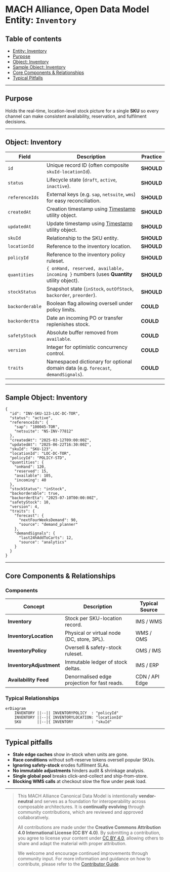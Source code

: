 # MACH Alliance, Open Data Model Entity: `Inventory`

## Table of contents

- [Entity: Inventory](#entity-inventory)
- [Purpose](#purpose)
- [Object: Inventory](#object-inventory)
- [Sample Object: Inventory](#sample-object-inventory)
- [Core Components & Relationships](#core-components--relationships)
- [Typical Pitfalls](#typical-pitfalls)

 
---

## Purpose  
Holds the real-time, location-level stock picture for a single **SKU** so every channel can make consistent availability, reservation, and fulfilment decisions. 

---

## Object: Inventory

| Field            | Description                                                                                             | Practice |
|------------------|---------------------------------------------------------------------------------------------------------|----------|
| `id`             | Unique record ID (often composite `skuId-locationId`).                                                  | **SHOULD** |
| `status`         | Lifecycle state (`draft`, `active`, `inactive`).                                                        | **SHOULD** |
| `referenceIds`   | External keys (e.g. `sap`, `netsuite`, `wms`) for easy reconciliation.                                  | **SHOULD** |
| `createdAt`      | Creation timestamp using [Timestamp](../utilities/timestamp.md) utility object. | **SHOULD** |
| `updatedAt`      | Update timestamp using [Timestamp](../utilities/timestamp.md) utility object. | **SHOULD** |
| `skuId`          | Relationship to the SKU entity.                                                                                   | **SHOULD** |
| `locationId`     | Reference to the inventory location.                                                                   | **SHOULD** |
| `policyId`       | Reference to the inventory policy ruleset.                                                                    | **SHOULD** |
| `quantities`     | `{ onHand, reserved, available, incoming }` numbers (uses **Quantity** utility object).                 | **SHOULD** |
| `stockStatus`    | Snapshot state (`inStock`, `outOfStock`, `backorder`, `preorder`).                                      | **SHOULD** |
| `backorderable`  | Boolean flag allowing oversell under policy limits.                                                     | **COULD** |
| `backorderEta`   | Date an incoming PO or transfer replenishes stock.                                                      | **COULD** |
| `safetyStock`    | Absolute buffer removed from `available`.                                                               | **COULD** |
| `version`        | Integer for optimistic concurrency control.                                                             | **COULD** |
| `traits`         | Namespaced dictionary for optional domain data (e.g. `forecast`, `demandSignals`).                      | **COULD** |

---

## Sample Object: Inventory

```jsonc
{
  "id": "INV-SKU-123-LOC-DC-TOR",
  "status": "active",
  "referenceIds": {
    "sap": "100045-TOR",
    "netsuite": "NS-INV-77812"
  },
  "createdAt": "2025-03-12T09:00:00Z",
  "updatedAt": "2025-06-22T16:30:00Z",
  "skuId": "SKU-123",
  "locationId": "LOC-DC-TOR",
  "policyId": "POLICY-STD",
  "quantities": {
    "onHand": 120,
    "reserved": 15,
    "available": 105,
    "incoming": 40
  },
  "stockStatus": "inStock",
  "backorderable": true,
  "backorderEta": "2025-07-10T00:00:00Z",
  "safetyStock": 10,
  "version": 4,
  "traits": {
    "forecast": {
      "nextFourWeeksDemand": 90,
      "source": "demand_planner"
    },
    "demandSignals": {
      "last24hAddToCarts": 12,
      "source": "analytics"
    }
  }
}
````

---

## Core Components & Relationships

### Components

| Concept                 | Description                                  | Typical Source |
| ----------------------- | -------------------------------------------- | -------------- |
| **Inventory**           | Stock per SKU-location record.               | IMS / WMS      |
| **InventoryLocation**   | Physical or virtual node (DC, store, 3PL).   | WMS / OMS      |
| **InventoryPolicy**     | Oversell & safety-stock ruleset.             | OMS / IMS      |
| **InventoryAdjustment** | Immutable ledger of stock deltas.            | IMS / ERP      |
| **Availability Feed**   | Denormalised edge projection for fast reads. | CDN / API Edge |

### Typical Relationships

```mermaid
erDiagram
    INVENTORY ||--|| INVENTORYPOLICY  : "policyId"
    INVENTORY ||--|{ INVENTORYLOCATION: "locationId"
    SKU       ||--|{ INVENTORY        : "skuId"
```

---

## Typical pitfalls

* **Stale edge caches** show in-stock when units are gone.
* **Race conditions** without soft-reserve tokens oversell popular SKUs.
* **Ignoring safety-stock** erodes fulfilment SLAs.
* **No immutable adjustments** hinders audit & shrinkage analysis.
* **Single global pool** breaks click-and-collect and ship-from-store.
* **Blocking WMS calls** at checkout slow the flow under peak load.&#x20;

---

>  This MACH Alliance Canonical Data Model is intentionally __vendor-neutral__ and serves as a foundation for interoperability across composable architectures. It is __continually evolving__ through community contributions, which are reviewed and approved collaboratively.
>  
>  All contributions are made under the __Creative Commons Attribution 4.0 International License (CC BY 4.0)__. By submitting a contribution, you agree to license your content under <a href="https://creativecommons.org/licenses/by/4.0/deed.en">CC BY 4.0</a>, allowing others to share and adapt the material with proper attribution.
>  
>  We welcome and encourage continued improvements through community input. For more information and guidance on how to contribute, please refer to the <a href="https://github.com/machalliance/common-data-model/blob/main/contributing.md">Contributor Guide</a>.
